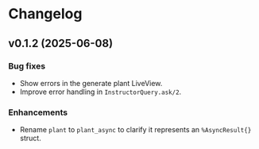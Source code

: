 # Changelog

## v0.1.2 (2025-06-08)

### Bug fixes

- Show errors in the generate plant LiveView.
- Improve error handling in `InstructorQuery.ask/2`.

### Enhancements

- Rename `plant` to `plant_async` to clarify it represents an `%AsyncResult{}` struct.



